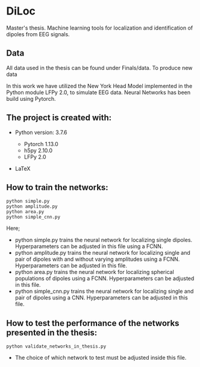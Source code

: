# DiLoc
Master's thesis. Machine learning tools for localization and identification of dipoles from EEG signals.

## Data 
All data used in the thesis can be found under Finals/data. To produce new data 


In this work we have utilized the New York Head Model implemented in the Python module LFPy 2.0, to simulate EEG data. Neural Networks has been build using Pytorch. 
## The project is created with:
* Python version: 3.7.6
  * Pytorch 1.13.0
  * h5py 2.10.0
  * LFPy 2.0
  
* LaTeX

## How to train the networks:
```
python simple.py
python amplitude.py
python area.py
python simple_cnn.py

```
Here; 
* python simple.py trains the neural network for localizing single dipoles. Hyperparameters can be adjusted in this file using a FCNN. 
* python amplitude.py trains the neural network for localizing single and pair of dipoles with and without varying amplitudes using a FCNN. Hyperparameters can be adjusted in this file. 
* python area.py trains the neural network for localizing spherical populations of dipoles using a FCNN. Hyperparameters can be adjusted in this file. 
* python simple_cnn.py trains the neural network for localizing single and pair of dipoles using a CNN. Hyperparameters can be adjusted in this file. 

## How to test the performance of the networks presented in the thesis:
```
python validate_networks_in_thesis.py

```
* The choice of which network to test must be adjusted inside this file. 

